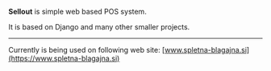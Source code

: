 **Sellout** is simple web based POS system.

It is based on Django and many other smaller projects.

---

Currently is being used on following web site:
[www.spletna-blagajna.si](https://www.spletna-blagajna.si)
